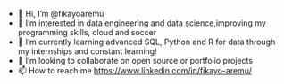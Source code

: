 - 👋 Hi, I’m @fikayoaremu
- 👀 I’m interested in data engineering and data science,improving my programming skills, cloud and soccer
- 🌱 I’m currently learning advanced SQL, Python and R for data through my internships and constant learning!
- 💞️ I’m looking to collaborate on open source or portfolio projects
- 📫 How to reach me https://www.linkedin.com/in/fikayo-aremu/

<!---
fikayoaremu/fikayoaremu is a ✨ special ✨ repository because its `README.md` (this file) appears on your GitHub profile.
You can click the Preview link to take a look at your changes.
--->
